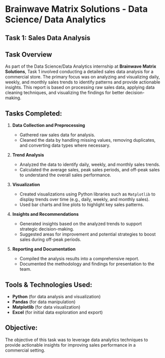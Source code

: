 # Brainwave Matrix Solutions - Data Science/ Data Analytics


## Task 1: Sales Data Analysis

## Task Overview
As part of the Data Science/Data Analytics internship at **Brainwave Matrix Solutions**, Task 1 involved conducting a detailed sales data analysis for a commercial store. The primary focus was on analyzing and visualizing daily, weekly, and monthly sales trends to identify patterns and provide actionable insights. This report is based on processing raw sales data, applying data cleaning techniques, and visualizing the findings for better decision-making.

## Tasks Completed:
1. **Data Collection and Preprocessing**  
   - Gathered raw sales data for analysis.
   - Cleaned the data by handling missing values, removing duplicates, and converting data types where necessary.
   
2. **Trend Analysis**  
   - Analyzed the data to identify daily, weekly, and monthly sales trends.
   - Calculated the average sales, peak sales periods, and off-peak sales to understand the overall sales performance.

3. **Visualization**  
   - Created visualizations using Python libraries such as `Matplotlib` to display trends over time (e.g., daily, weekly, and monthly sales).
   - Used bar charts and line plots to highlight key sales patterns.

4. **Insights and Recommendations**  
   - Generated insights based on the analyzed trends to support strategic decision-making.
   - Suggested areas for improvement and potential strategies to boost sales during off-peak periods.

5. **Reporting and Documentation**  
   - Compiled the analysis results into a comprehensive report.
   - Documented the methodology and findings for presentation to the team.

## Tools & Technologies Used:
- **Python** (for data analysis and visualization)
- **Pandas** (for data manipulation)
- **Matplotlib** (for data visualization)
- **Excel** (for initial data exploration and export)

## Objective:
The objective of this task was to leverage data analytics techniques to provide actionable insights for improving sales performance in a commercial setting.
